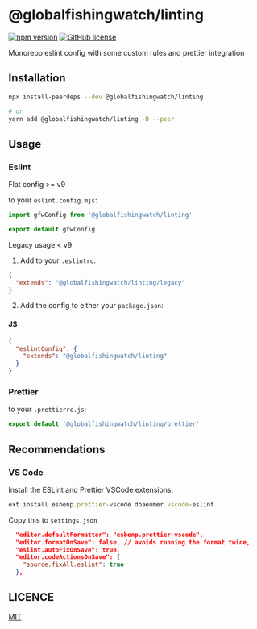 # @globalfishingwatch/linting

[![npm version](https://badge.fury.io/js/%40satellitestudio%2Feslint-config.svg)](https://badge.fury.io/js/%40satellitestudio%2Feslint-config)
[![GitHub license](https://img.shields.io/github/license/satellitestudio/eslint-config.svg)](https://github.com/satellitestudio/eslint-config/blob/master/LICENCE)

Monorepo eslint config with some custom rules and prettier integration

## Installation

```sh
npx install-peerdeps --dev @globalfishingwatch/linting

# or
yarn add @globalfishingwatch/linting -D --peer
```

## Usage

### Eslint

Flat config >= v9

to your `eslint.config.mjs`:

```js
import gfwConfig from '@globalfishingwatch/linting'

export default gfwConfig
```

Legacy usage < v9

1. Add to your `.eslintrc`:

```json
{
  "extends": "@globalfishingwatch/linting/legacy"
}
```

2. Add the config to either your `package.json`:

#### JS

```json
{
  "eslintConfig": {
    "extends": "@globalfishingwatch/linting"
  }
}
```

### Prettier

to your `.prettierrc.js`:

```js
export default '@globalfishingwatch/linting/prettier'
```

## Recommendations

### VS Code

Install the ESLint and Prettier VSCode extensions:

```js
ext install esbenp.prettier-vscode dbaeumer.vscode-eslint
```

Copy this to `settings.json`

```json
  "editor.defaultFormatter": "esbenp.prettier-vscode",
  "editor.formatOnSave": false, // avoids running the format twice,
  "eslint.autoFixOnSave": true,
  "editor.codeActionsOnSave": {
    "source.fixAll.eslint": true
  },
```

## LICENCE

[MIT](LICENCE)
